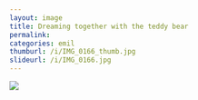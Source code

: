 ```yaml
---
layout: image
title: Dreaming together with the teddy bear
permalink: 
categories: emil
thumburl: /i/IMG_0166_thumb.jpg
slideurl: /i/IMG_0166.jpg 
---
```

![]({{site.url}}/i/IMG_0166.jpg)


